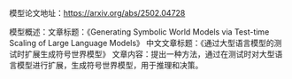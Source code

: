模型论文地址：https://arxiv.org/abs/2502.04728

模型概述：文章标题：《Generating Symbolic World Models via Test-time Scaling of Large Language Models》
中文文章标题：《通过大型语言模型的测试时扩展生成符号世界模型》
文章内容：提出一种方法，通过在测试时对大型语言模型进行扩展，生成符号世界模型，用于推理和决策。
